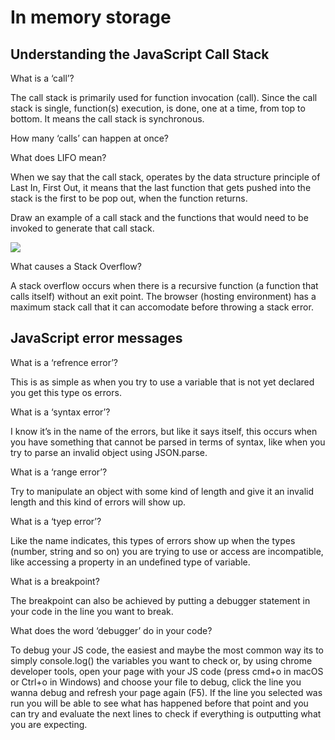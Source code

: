 # In memory storage


## Understanding the JavaScript Call Stack

What is a ‘call’?

The call stack is primarily used for function invocation (call). Since the call stack is single, function(s) execution, is done, one at a time, from top to bottom. It means the call stack is synchronous.

How many ‘calls’ can happen at once?

What does LIFO mean?

 When we say that the call stack, operates by the data structure principle of Last In, First Out, it means that the last function that gets pushed into the stack is the first to be pop out, when the function returns.

Draw an example of a call stack and the functions that would need to be invoked to generate that call stack.

![](https://cdn-media-1.freecodecamp.org/images/QgR2uIk7tW0YNz0Xm8g0jAPeRFI0e4sCejsv)

What causes a Stack Overflow?

A stack overflow occurs when there is a recursive function (a function that calls itself) without an exit point. The browser (hosting environment) has a maximum stack call that it can accomodate before throwing a stack error.

## JavaScript error messages

What is a ‘refrence error’?

This is as simple as when you try to use a variable that is not yet declared you get this type os errors.

What is a ‘syntax error’?

I know it’s in the name of the errors, but like it says itself, this occurs when you have something that cannot be parsed in terms of syntax, like when you try to parse an invalid object using JSON.parse.

What is a ‘range error’?

Try to manipulate an object with some kind of length and give it an invalid length and this kind of errors will show up.

What is a ‘tyep error’?  

Like the name indicates, this types of errors show up when the types (number, string and so on) you are trying to use or access are incompatible, like accessing a property in an undefined type of variable.

What is a breakpoint?

The breakpoint can also be achieved by putting a debugger statement in your code in the line you want to break.

What does the word ‘debugger’ do in your code?

To debug your JS code, the easiest and maybe the most common way its to simply console.log() the variables you want to check or, by using chrome developer tools, open your page with your JS code (press cmd+o in macOS or Ctrl+o in Windows) and choose your file to debug, click the line you wanna debug and refresh your page again (F5).
If the line you selected was run you will be able to see what has happened before that point and you can try and evaluate the next lines to check if everything is outputting what you are expecting.